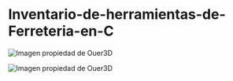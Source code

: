 # Inventario-de-herramientas-de-Ferreteria-en-C

![Imagen propiedad de Ouer3D](https://i.postimg.cc/pV16jxLf/Menu.jpg)

![Imagen propiedad de Ouer3D](https://i.postimg.cc/Bt95Cmy0/Salida2019.jpg)

